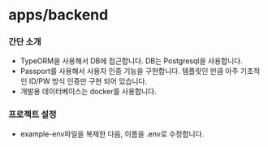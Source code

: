 # apps/backend

### 간단 소개

- TypeORM을 사용해서 DB에 접근합니다. DB는 Postgresql을 사용합니다.
- Passport를 사용해서 사용자 인증 기능을 구현합니다. 템플릿인 만큼 아주 기초적인 ID/PW 방식 인증만 구현 되어 있습니다.
- 개발용 데이터베이스는 docker를 사용합니다.

### 프로젝트 설정

- example-env파일을 복제한 다음, 이름을 .env로 수정합니다.